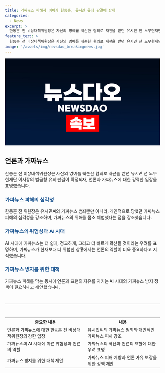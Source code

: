 ```yaml
---
title: 가짜뉴스 피해자 이야기 한동훈, 유시민 유죄 판결에 반대
categories:
  - News
excerpt: >
  한동훈 전 비상대책위원장은 자신의 명예를 훼손한 혐의로 재판을 받던 유시민 전 노무현재단 이사장의 벌금형 유죄 판결이 확정된 것을 계기로 가짜뉴스 피해에 대해 언급했다. 그는 민주당의 언론재갈법 추진에 반대하면서 가짜뉴스가 더욱 위험해질 것이라며, AI 시대에서의 가짜뉴스 문제에 대해 우려를 표현했고, 가짜뉴스 방지 정책의 필요성을 제기했다. 또한, 유시민씨의 가짜뉴스 범죄와 자신이 당해온 가짜뉴스 피해에 대해 언급하며 가짜뉴스의 피해자로서의 고통을 언급했다.
feature_text: >
  한동훈 전 비상대책위원장은 자신의 명예를 훼손한 혐의로 재판을 받던 유시민 전 노무현재단 이사장의 벌금형 유죄 판결이 확정된 것을 계기로 가짜뉴스 피해에 대해 언급했다. 그는 민주당의 언론재갈법 추진에 반대하면서 가짜뉴스가 더욱 위험해질 것이라며, AI 시대에서의 가짜뉴스 문제에 대해 우려를 표현했고, 가짜뉴스 방지 정책의 필요성을 제기했다. 또한, 유시민씨의 가짜뉴스 범죄와 자신이 당해온 가짜뉴스 피해에 대해 언급하며 가짜뉴스의 피해자로서의 고통을 언급했다.
image: '/assets/img/newsdao_breakingnews.jpg'
---
```


<p><img src="/assets/img/newsdao_breakingnews.jpg" alt="implanttips 속보" /></p>

<h2 data-ke-size="size26">언론과 가짜뉴스</h2>

<p data-ke-size="size16">한동훈 전 비상대책위원장은 자신의 명예를 훼손한 혐의로 재판을 받던 유시민 전 노무현재단 이사장의 벌금형 유죄 판결이 확정되자, 언론과 가짜뉴스에 대한 강력한 입장을 표명했습니다.</p>

<h3><b><span style="color: #1a5490;">가짜뉴스 피해의 심각성</span></b></h3>

<p data-ke-size="size16">한동훈 전 위원장은 유시민씨의 가짜뉴스 범죄뿐만 아니라, 개인적으로 당했던 가짜뉴스 피해의 심각성을 강조하며, 가짜뉴스의 위해를 몸소 체험했다는 점을 강조했습니다.</p>

<h3><b><span style="color: #1a5490;">가짜뉴스의 위험성과 AI 시대</span></b></h3>

<p data-ke-size="size16">AI 시대에 가짜뉴스는 더 쉽게, 정교하게, 그리고 더 빠르게 확산될 것이라는 우려를 표명하며, 가짜뉴스가 현재보다 더 위험한 상황에서는 언론의 역할이 더욱 중요하다고 지적했습니다.</p>

<h3><b><span style="color: #1a5490;">가짜뉴스 방지를 위한 대책</span></b></h3>

<p data-ke-size="size16">가짜뉴스 피해를 막는 동시에 언론과 표현의 자유를 지키는 AI 시대의 가짜뉴스 방지 정책이 필요하다고 제안했습니다.</p>

<p data-ke-size="size16">&nbsp;</p>

<hr>

<p data-ke-size="size16">&nbsp;</p>

<table>
<tbody>
<tr>
<td style="text-align: center; height: 17px;"><b>중요한 내용</b></td>
<td style="text-align: center; height: 17px;"><b>내용</b></td>
</tr>
<tr>
<td style="text-align: left;">언론과 가짜뉴스에 대한 한동훈 전 비상대책위원장의 강한 입장</td>
<td style="text-align: left;">유시민씨의 가짜뉴스 범죄와 개인적인 가짜뉴스 피해 강조</td>
</tr>
<tr>
<td style="text-align: left;">가짜뉴스의 AI 시대에 따른 위험성과 언론의 역할</td>
<td style="text-align: left;">가짜뉴스의 확산과 언론의 역할에 대한 우려 표명</td>
</tr>
<tr>
<td style="text-align: left;">가짜뉴스 방지를 위한 대책 제안</td>
<td style="text-align: left;">가짜뉴스 피해 예방과 언론 자유 보장을 위한 정책 제안</td>
</tr>
</tbody>
</table>

<p data-ke-size="size16">&nbsp;</p>

